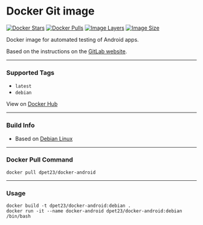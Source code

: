 # Docker Git image

[![Docker Stars](https://img.shields.io/docker/stars/dpet23/docker-android.svg)][hub]
[![Docker Pulls](https://img.shields.io/docker/pulls/dpet23/docker-android.svg)][hub]
[![Image Layers](https://shields.beevelop.com/docker/image/layers/dpet23/docker-android/latest.svg)][hub]
[![Image Size](https://shields.beevelop.com/docker/image/image-size/dpet23/docker-android/latest.svg)][hub]

Docker image for automated testing of Android apps.

Based on the instructions on the [GitLab website](https://about.gitlab.com/2018/10/24/setting-up-gitlab-ci-for-android-projects/).

---

### Supported Tags

* `latest`
* `debian`

View on [Docker Hub][hub]

---

### Build Info

* Based on [Debian Linux](https://www.debian.org/)

---

### Docker Pull Command

```
docker pull dpet23/docker-android
```

---

### Usage

```
docker build -t dpet23/docker-android:debian .
docker run -it --name docker-android dpet23/docker-android:debian /bin/bash
```

[hub]: https://hub.docker.com/r/dpet23/docker-android

